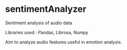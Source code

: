 # sentimentAnalyzer
Sentiment analysis of audio data

Libraries used : Pandas, Librosa, Numpy

Aim to analyze audio features useful in emotion analysis. 
